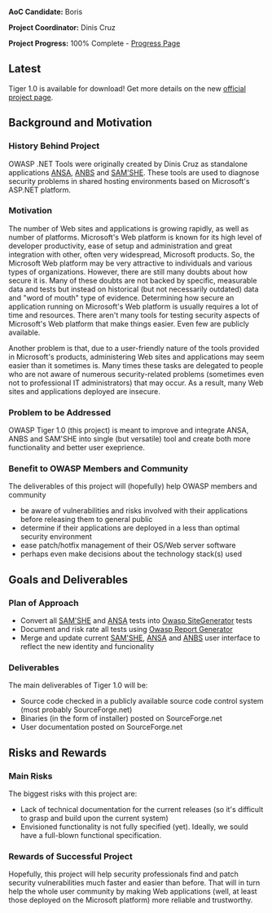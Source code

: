 **AoC Candidate:** Boris

**Project Coordinator:** Dinis Cruz

**Project Progress:** 100% Complete - [Progress
Page](OWASP_Autumn_of_Code_2006_-_Projects:_Owasp_.Net_Tools_-_Progress "wikilink")

## Latest

Tiger 1.0 is available for download\! Get more details on the new
[official project page](OWASP_Tiger "wikilink").

## Background and Motivation

### History Behind Project

OWASP .NET Tools were originally created by Dinis Cruz as standalone
applications [ANSA](ANSA "wikilink"), [ANBS](ANBS "wikilink") and
[SAM'SHE](SAM'SHE "wikilink"). These tools are used to diagnose security
problems in shared hosting environments based on Microsoft's ASP.NET
platform.

### Motivation

The number of Web sites and applications is growing rapidly, as well as
number of platforms. Microsoft's Web platform is known for its high
level of developer productivity, ease of setup and administration and
great integration with other, often very widespread, Microsoft products.
So, the Microsoft Web platform may be very attractive to individuals and
various types of organizations. However, there are still many doubts
about how secure it is. Many of these doubts are not backed by specific,
measurable data and tests but instead on historical (but not necessarily
outdated) data and "word of mouth" type of evidence. Determining how
secure an application running on Microsoft's Web platform is usually
requires a lot of time and resources. There aren't many tools for
testing security aspects of Microsoft's Web platform that make things
easier. Even few are publicly available.

Another problem is that, due to a user-friendly nature of the tools
provided in Microsoft's products, administering Web sites and
applications may seem easier than it sometimes is. Many times these
tasks are delegated to people who are not aware of numerous
security-related problems (sometimes even not to professional IT
administrators) that may occur. As a result, many Web sites and
applications deployed are insecure.

### Problem to be Addressed

OWASP Tiger 1.0 (this project) is meant to improve and integrate ANSA,
ANBS and SAM'SHE into single (but versatile) tool and create both more
functionality and better user exeprience.

### Benefit to OWASP Members and Community

The deliverables of this project will (hopefully) help OWASP members and
community

  - be aware of vulnerabilities and risks involved with their
    applications before releasing them to general public
  - determine if their applications are deployed in a less than optimal
    security environment
  - ease patch/hotfix management of their OS/Web server software
  - perhaps even make decisions about the technology stack(s) used

## Goals and Deliverables

### Plan of Approach

  - Convert all [SAM'SHE](SAM'SHE "wikilink") and
    [ANSA](ANSA "wikilink") tests into [Owasp
    SiteGenerator](Owasp_SiteGenerator "wikilink") tests
  - Document and risk rate all tests using [Owasp Report
    Generator](ORG_\(OWASP_Report_Generator\) "wikilink")
  - Merge and update current [SAM'SHE](SAM'SHE "wikilink"),
    [ANSA](ANSA "wikilink") and [ANBS](ANBS "wikilink") user interface
    to reflect the new identity and funcionality

### Deliverables

The main deliverables of Tiger 1.0 will be:

  - Source code checked in a publicly available source code control
    system (most probably SourceForge.net)
  - Binaries (in the form of installer) posted on SourceForge.net
  - User documentation posted on SourceForge.net

## Risks and Rewards

### Main Risks

The biggest risks with this project are:

  - Lack of technical documentation for the current releases (so it's
    difficult to grasp and build upon the current system)
  - Envisioned functionality is not fully specified (yet). Ideally, we
    sould have a full-blown functional specification.

### Rewards of Successful Project

Hopefully, this project will help security professionals find and patch
security vulnerabilities much faster and easier than before. That will
in turn help the whole user community by making Web applications (well,
at least those deployed on the Microsoft platform) more reliable and
trustworthy.